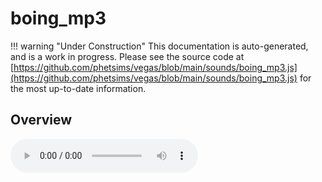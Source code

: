 # boing_mp3

!!! warning "Under Construction"
    This documentation is auto-generated, and is a work in progress. Please see the source code at
    [https://github.com/phetsims/vegas/blob/main/sounds/boing_mp3.js](https://github.com/phetsims/vegas/blob/main/sounds/boing_mp3.js) for the most up-to-date information.

## Overview


<audio controls id="doc-audio">
<script type="module">
import { boing_mp3 } from '/lib/scenerystack.esm.min.js';
import { audioBufferToURL } from '/js/audioBufferToURL.js';

boing_mp3.audioBufferProperty.lazyLink( async audioBuffer => {
  document.querySelector( '#doc-audio' ).src = await audioBufferToURL( audioBuffer );
} );
</script>



## Source Code

See the source for [boing_mp3.js](https://github.com/phetsims/vegas/blob/main/sounds/boing_mp3.js) in the [vegas](https://github.com/phetsims/vegas) repository.
